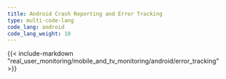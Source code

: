```yaml
---
title: Android Crash Reporting and Error Tracking
type: multi-code-lang
code_lang: android
code_lang_weight: 10
---
```


{{< include-markdown "real_user_monitoring/mobile_and_tv_monitoring/android/error_tracking" >}}
